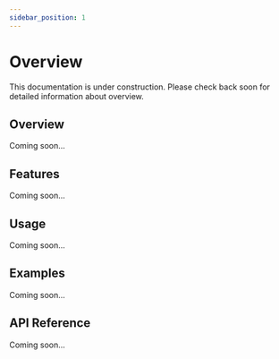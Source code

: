 ```yaml
---
sidebar_position: 1
---
```


# Overview

This documentation is under construction. Please check back soon for detailed information about overview.

## Overview

Coming soon...

## Features

Coming soon...

## Usage

Coming soon...

## Examples

Coming soon...

## API Reference

Coming soon...
